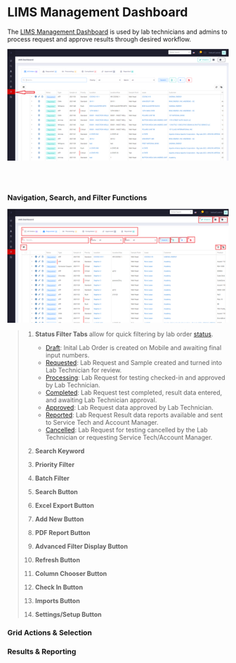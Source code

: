 ﻿# LIMS Management Dashboard

The [LIMS Management Dashboard](LIMS-Management-Dashboard.md) is used by lab technicians and admins to process request and approve results through desired workflow.

![image-logo](../images/LIMSGrid.PNG)

<br>
<br>


### Navigation, Search, and Filter Functions

![image-logo](../images/LIMS-Grid-Functions.PNG)

> 1.  **Status Filter Tabs** allow for quick filtering by lab order [status](Index.md).
> 
>     * [Draft](LabOrderStatus/Draft-Lab-Order.md):  Inital Lab Order is created on Mobile and awaiting final input numbers.
>     * [Requested](Create-Lab-Order.md):  Lab Request and Sample created and turned into Lab Technician for review.
>     * [Processing](LabOrderStatus/CheckIn-Lab-Order.md):  Lab Request for testing checked-in and approved by Lab Technician.
>     * [Completed](LabOrderStatus/Complete-Lab-Order.md):  Lab Request test completed, result data entered, and awaiting Lab Technician approval.
>     * [Approved](LabOrderStatus/Approve-Lab-Order.md):  Lab Request data approved by Lab Technician.
>     * [Reported](LabOrderStatus/Report-Lab-Order.md):  Lab Request Result data reports available and sent to Service Tech and Account Manager.
>     * [Cancelled](LabOrderStatus/Cancel-Lab-Order.md):  Lab Request for testing cancelled by the Lab Technician or requesting Service Tech/Account Manager.
> 2.  **Search Keyword**
> 3.  **Priority Filter**
> 4.  **Batch Filter**
> 5.  **Search Button**
> 6.  **Excel Export Button**
> 7.  **Add New Button**
> 8.  **PDF Report Button**
> 9.  **Advanced Filter Display Button**
> 10. **Refresh Button**
> 11. **Column Chooser Button**
> 12. **Check In Button**
> 13. **Imports Button**
> 14. **Settings/Setup Button**

### Grid Actions & Selection


### Results & Reporting





